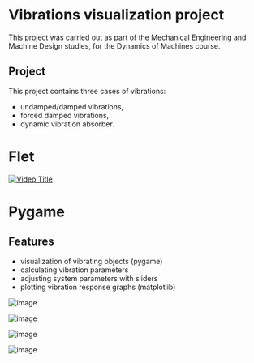 # Vibrations visualization project

This project was carried out as part of the Mechanical Engineering and Machine Design studies, for the Dynamics of Machines course.

## Project 
This project contains three cases of vibrations:
 - undamped/damped vibrations,
 - forced damped vibrations,
 - dynamic vibration absorber.

# Flet

[![Video Title](https://img.youtube.com/vi/VWERZBPlKOA/0.jpg)](https://www.youtube.com/watch?v=VWERZBPlKOA)

# Pygame

## Features
 - visualization of vibrating objects (pygame)
 - calculating vibration parameters
 - adjusting system parameters with sliders
 - plotting vibration response graphs (matplotlib)

![image](https://github.com/KamilGrundas/SZPN/assets/108836782/5e911fe5-1da3-4d0d-b077-9fa9e4ac71c3)

![image](https://github.com/KamilGrundas/SZPN/assets/108836782/1ab3ee26-3e55-44f1-98b3-46ae44750906)

![image](https://github.com/KamilGrundas/SZPN/assets/108836782/266c65d4-7293-49e7-b478-f17bd43540a2)

![image](https://github.com/KamilGrundas/SZPN/assets/108836782/a81603f6-0f2f-4a4d-b7d2-cb544f15f68a)



